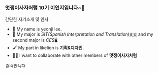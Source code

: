 
### 멋쟁이사자처럼 10기 이연지입니다~🦉

간단한 자기소개 및 인사
- 🦁 My name is yeonji lee.
- 🌝 My major is *SIT(Spanish Interpretation and Translation)*🇪🇸 and my second major is *CES*🖥. 
- 🖌 My part in likelion is **기획&디자인**.
- 🤼‍♀️ I want to collaborate with other members of **멋쟁이사자처럼**

 *감사합니다*
